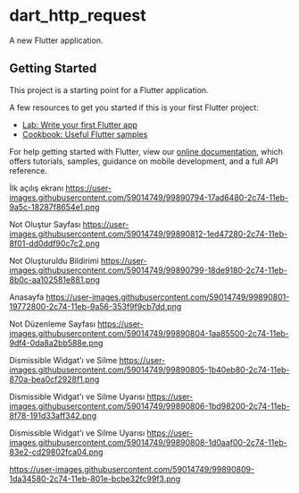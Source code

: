 # dart_http_request

A new Flutter application.

## Getting Started

This project is a starting point for a Flutter application.

A few resources to get you started if this is your first Flutter project:

- [Lab: Write your first Flutter app](https://flutter.dev/docs/get-started/codelab)
- [Cookbook: Useful Flutter samples](https://flutter.dev/docs/cookbook)

For help getting started with Flutter, view our
[online documentation](https://flutter.dev/docs), which offers tutorials,
samples, guidance on mobile development, and a full API reference.

İlk açılış ekranı
https://user-images.githubusercontent.com/59014749/99890794-17ad6480-2c74-11eb-9a5c-18287f8654e1.png

Not Oluştur Sayfası
https://user-images.githubusercontent.com/59014749/99890812-1ed47280-2c74-11eb-8f01-dd0ddf90c7c2.png

Not Oluşturuldu Bildirimi
https://user-images.githubusercontent.com/59014749/99890799-18de9180-2c74-11eb-8b0c-aa102581e881.png

Anasayfa
https://user-images.githubusercontent.com/59014749/99890801-19772800-2c74-11eb-9a56-353f9f9cb7dd.png

Not Düzenleme Sayfası
https://user-images.githubusercontent.com/59014749/99890804-1aa85500-2c74-11eb-9df4-0da8a2bb588e.png

Dismissible Widgat'ı ve Silme
https://user-images.githubusercontent.com/59014749/99890805-1b40eb80-2c74-11eb-870a-bea0cf2928f1.png

Dismissible Widgat'ı ve Silme Uyarısı
https://user-images.githubusercontent.com/59014749/99890806-1bd98200-2c74-11eb-8f78-191d33aff342.png

Dismissible Widgat'ı ve Silme Uyarısı
https://user-images.githubusercontent.com/59014749/99890808-1d0aaf00-2c74-11eb-83e2-cd29802fca04.png

https://user-images.githubusercontent.com/59014749/99890809-1da34580-2c74-11eb-801e-bcbe32fc99f3.png
